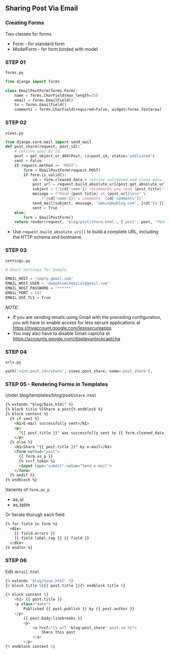## Sharing Post Via Email

### Creating Forms
Two classes for forms
* Form - for standard form
* ModelForm - for form binded with model

### STEP 01
`forms.py`
```python
from django import forms

class EmailPostForm(forms.Form):
    name = forms.CharField(max_length=25)
    email = forms.EmailField()
    to = forms.EmailField()
    comments = forms.CharField(required=False, widget=forms.Textarea)
```

### STEP 02

`views.py`
```python
from django.core.mail import send_mail
def post_share(request, post_id):
    # retrive post by id
    post = get_object_or_404(Post, id=post_id, status='published')
    sent = False
    if request.method == 'POST':
        form = EmailPostForm(request.POST)
        if form.is_valid():
            cd = form.cleaned_data # retrive validated and clean data
            post_url = request.build_absolute_uri(post.get_absolute_url())
            subject = f"{cd['name']} recommends you read {post.title}"
            message = f"Read {post.title} at {post_url}\n\n" \
                f"{cd['name']}\'s comments: {cd['comments']}"
            send_mail(subject, message, 'admin@myblog.com', [cd['to']])
            sent = True
    else:
        form = EmailPostForm()
    return render(request, 'blog/post/share.html', {'post': post, 'form': form})

```
* Use `request.build_absolute_uri()` to build a complete URL, including the HTTP schema and hostname.

### STEP 03
`settings.py`
```python
# Email Settings for Google

EMAIL_HOST = 'smptp.gmail.com'
EMAIL_HOST_USER = 'deepbluechemical@gmail.com'
EMAIL_HOST_PASSWORD = '******'
EMAIL_PORT = 587
EMAIL_USE_TLS = True
```

*NOTE:* 
* If you are sending emails using Gmail with the preceding configuration, you will have to enable access for less secure applications at https://myaccount.google.com/lesssecureapps
* You may also have to disable Gmail captcha at https://accounts.google.com/displayunlockcaptcha


### STEP 04
`urls.py`
```python
path('<int:post_id>/share', views.post_share, name='post_share'),
```

### STEP 05 - Rendering Forms in Templates

Under blog/templates/blog/post/`share.html`

```html
{% extends "blog/base.html" %}
{% block title %}Share a post{% endblock %}
{% block content %}
  {% if sent %}
    <h1>E-mail successfully sent</h1>
    <p>
      "{{ post.title }}" was successfully sent to {{ form.cleaned_data.to }}.
    </p>
  {% else %}
    <h1>Share "{{ post.title }}" by e-mail</h1>
    <form method="post">
      {{ form.as_p }}
      {% csrf_token %}
      <input type="submit" value="Send e-mail">
    </form>
  {% endif %}
{% endblock %}
```

Varients of `form.as_p`
* as_ul
* as_table

Or Iterate thorugh each field

```html
{% for field in form %}
  <div>
    {{ field.errors }}
    {{ field.label_tag }} {{ field }}
  </div>
{% endfor %}
```

### STEP 06
Edit `detail.html`
```python
{% extends 'blog/base.html' %}
{% block title %}{{ post.title }}{% endblock title %}

{% block content %}
    <h1> {{ post.title }}
    <p class="date">
        Published {{ post.publish }} by {{ post.author }}
    </p>
        {{ post.body|linebreaks }}
        <p>
            <a href="{% url "blog:post_share" post.id %}">
                Share this post
            </a>
        </p>
{% endblock content %}
```
